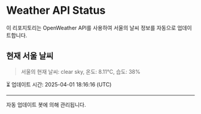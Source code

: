 
# Weather API Status

이 리포지토리는 OpenWeather API를 사용하여 서울의 날씨 정보를 자동으로 업데이트합니다.

## 현재 서울 날씨
> 서울의 현재 날씨: clear sky, 온도: 8.11°C, 습도: 38%

⏳ 업데이트 시간: 2025-04-01 18:16:16 (UTC)

---
자동 업데이트 봇에 의해 관리됩니다.
